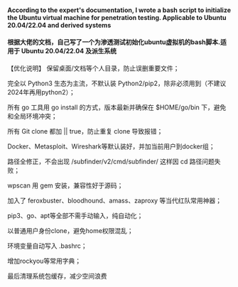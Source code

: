 #### According to the expert's documentation, I wrote a bash script to initialize the Ubuntu virtual machine for penetration testing. Applicable to Ubuntu 20.04/22.04 and derived systems

#### 根据大佬的文档，自己写了一个为渗透测试初始化ubuntu虚拟机的bash脚本.适用于 Ubuntu 20.04/22.04 及派生系统

【优化说明】
保留桌面/文档等个人目录，防止误删重要文件；

完全以 Python3 生态为主流，不默认装 Python2/pip2，除非必须用到（不建议2024年再用python2）；

所有 go 工具用 go install 的方式，版本最新并确保在 $HOME/go/bin 下，避免和全局环境冲突；

所有 Git clone 都加 || true，防止重复 clone 导致报错；

Docker、Metasploit、Wireshark等默认装好，并加当前用户到docker组；

路径全修正，不会出现 /subfinder/v2/cmd/subfinder/ 这样因 cd 路径问题失败；

wpscan 用 gem 安装，兼容性好于源码；

加入了 feroxbuster、bloodhound、amass、zaproxy 等当代红队常用神器；

pip3、go、apt等全部不需手动输入，纯自动化；

以普通用户身份clone，避免home权限混乱；

环境变量自动写入 .bashrc；

增加rockyou等常用字典；

最后清理系统包缓存，减少空间浪费
